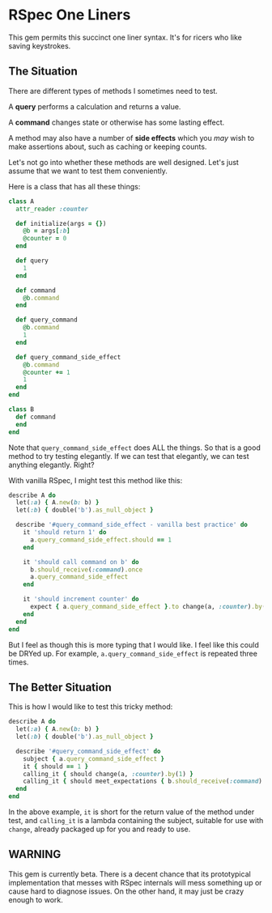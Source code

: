 # RSpec One Liners

This gem permits this succinct one liner syntax. It's for ricers who like
saving keystrokes.

## The Situation

There are different types of methods I sometimes need to test.

A **query** performs a calculation and returns a value.

A **command** changes state or otherwise has some lasting effect.

A method may also have a number of **side effects** which you *may* wish to
make assertions about, such as caching or keeping counts.

Let's not go into whether these methods are well designed. Let's just assume
that we want to test them conveniently.

Here is a class that has all these things:

```ruby
class A
  attr_reader :counter

  def initialize(args = {})
    @b = args[:b]
    @counter = 0
  end

  def query
    1
  end

  def command
    @b.command
  end

  def query_command
    @b.command
    1
  end

  def query_command_side_effect
    @b.command
    @counter += 1
    1
  end
end

class B
  def command
  end
end
```

Note that `query_command_side_effect` does ALL the things. So that is a good
method to try testing elegantly. If we can test that elegantly, we can test
anything elegantly. Right?

With vanilla RSpec, I might test this method like this:

```ruby
describe A do
  let(:a) { A.new(b: b) }
  let(:b) { double('b').as_null_object }

  describe '#query_command_side_effect - vanilla best practice' do
    it 'should return 1' do
      a.query_command_side_effect.should == 1
    end

    it 'should call command on b' do
      b.should_receive(:command).once
      a.query_command_side_effect
    end

    it 'should increment counter' do
      expect { a.query_command_side_effect }.to change(a, :counter).by(1)
    end
  end
end
```

But I feel as though this is more typing that I would like. I feel like this
could be DRYed up. For example, `a.query_command_side_effect` is repeated three
times.

## The Better Situation

This is how I would like to test this tricky method:

```ruby
describe A do
  let(:a) { A.new(b: b) }
  let(:b) { double('b').as_null_object }

  describe '#query_command_side_effect' do
    subject { a.query_command_side_effect }
    it { should == 1 }
    calling_it { should change(a, :counter).by(1) }
    calling_it { should meet_expectations { b.should_receive(:command) } }
  end
end
```

In the above example, `it` is short for the return value of the method under
test, and `calling_it` is a lambda containing the subject, suitable for use
with `change`, already packaged up for you and ready to use.

## WARNING

This gem is currently beta. There is a decent chance that its
prototypical implementation that messes with RSpec internals will mess
something up or cause hard to diagnose issues. On the other hand, it may just
be crazy enough to work.
